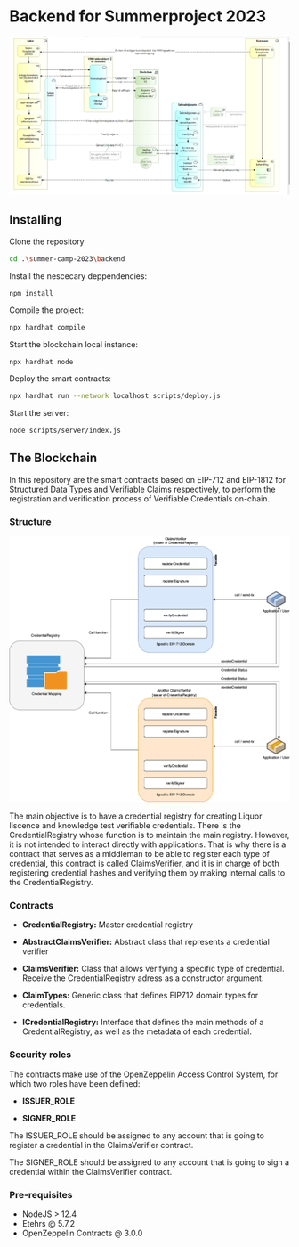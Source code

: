 # Backend for Summerproject 2023

![Structure](./Resources/Flow.png)

## Installing

Clone the repository
```sh
cd .\summer-camp-2023\backend
```
Install the nescecary deppendencies:
```sh
npm install
```
Compile the project:
```sh
npx hardhat compile
```
Start the blockchain local instance:
```
npx hardhat node
```
Deploy the smart contracts:
```sh
npx hardhat run --network localhost scripts/deploy.js
```
Start the server:
```sh
node scripts/server/index.js
```

## The Blockchain

In this repository are the smart contracts based on EIP-712 and EIP-1812 for Structured Data Types and Verifiable Claims respectively, to perform the registration and verification process of Verifiable Credentials on-chain.

### Structure

![Structure](./Resources/structure-backend.png)


The main objective is to have a credential registry for creating Liquor liscence and knowledge test verifiable credentials. There is the CredentialRegistry whose function is to maintain the main registry. However, it is not intended to interact directly with applications. 
That is why there is a contract that serves as a middleman to be able to register each type of credential, this contract is called ClaimsVerifier, and it is in charge of both registering credential hashes and verifying them by making internal calls to the CredentialRegistry. 

### Contracts

* __CredentialRegistry:__ Master credential registry

* __AbstractClaimsVerifier:__ Abstract class that represents a credential verifier

* __ClaimsVerifier:__ Class that allows verifying a specific type of credential. Receive the CredentialRegistry adress as a constructor argument.

* __ClaimTypes:__ Generic class that defines EIP712 domain types for credentials. 

* __ICredentialRegistry:__ Interface that defines the main methods of a CredentialRegistry, as well as the metadata of each credential. 

### Security roles

The contracts make use of the OpenZeppelin Access Control System, for which two roles have been defined:

* __ISSUER_ROLE__

* __SIGNER_ROLE__

The ISSUER_ROLE should be assigned to any account that is going to register a credential in the ClaimsVerifier contract.

The SIGNER_ROLE should be assigned to any account that is going to sign a credential within the ClaimsVerifier contract.

### Pre-requisites

- NodeJS > 12.4
- Etehrs @ 5.7.2
- OpenZeppelin Contracts @ 3.0.0








